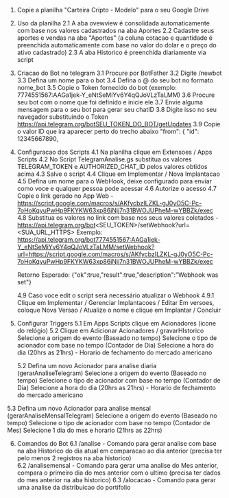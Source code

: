1. Copie a planilha "Carteira Cripto - Modelo" para o seu Google Drive


2. Uso da planilha
   2.1 A aba ovewview é consolidada automaticamente com base nos valores cadastrados na aba Aportes
   2.2 Cadastre seus aportes e vendas na aba "Aportes" (a coluna cotacao e quantidade é preenchida automaticamente com base no valor do dolar e o preço do ativo cadastrado)
   2.3 A aba Historico é preenchida diariamente via script


3. Criacao do Bot no telegram
    3.1 Procure por BotFather
    3.2 Digite /newbot
    3.3 Defina um nome para o bot
    3.4 Defina o @ do seu bot no formato nome_bot
    3.5 Copie o Token fornecido do bot (exemplo: 7774551567:AAGa1jek-Y_eNtSeMiYv6Y4qQJoVLzTaLMM)
    3.6 Procure seu bot com o nome que foi definido e inicie ele
    3.7 Envie alguma mensagem para o seu bot para gerar seu chatID
    3.8 Digite isso no seu navegador substituindo o Token https://api.telegram.org/botSEU_TOKEN_DO_BOT/getUpdates
    3.9 Copie o valor ID que ira aparecer perto do trecho abaixo
         "from": {
          "id": 12345667890,
  

4. Configuracao dos Scripts 
   4.1 Na planilha clique em Extensoes / Apps Scripts
   4.2 No Script TelegramAnalise.gs substitua os valores TELEGRAM_TOKEN e AUTHORIZED_CHAT_ID pelos valores obtidos acima
   4.3 Salve o script
   4.4 Clique em Implementar / Nova Implantacao
   4.5 Defina um nome para o WebHook, deixe configurado para enviar como voce e qualquer pessoa pode acessar
   4.6 Autorize o acesso
   4.7 Copie o link gerado no App Web - https://script.google.com/macros/s/AKfycbzILZKL-gJ0yO5C-Pc-7oHoKqyuPwHp9FKYKW63xp86jNjj7n31BWOJUPheM-wYBBZk/exec
   4.8 Substitua os valores no link com base nos seus valores coletados - https://api.telegram.org/bot<SEU_TOKEN>/setWebhook?url=<SUA_URL_HTTPS>
      Exemplo: https://api.telegram.org/bot7774551567:AAGa1jek-Y_eNtSeMiYv6Y4qQJoVLzTaLMM/setWebhook?url=https://script.google.com/macros/s/AKfycbzILZKL-gJ0yO5C-Pc-7oHoKqyuPwHp9FKYKW63xp86jNjj7n31BWOJUPheM-wYBBZk/exec

   Retorno Esperado: {"ok":true,"result":true,"description":"Webhook was set"}

   4.9 Caso voce edit o script será necessário atualizar o Webhook
     4.9.1 Clique em Implementar / Gerenciar Implantacoes / Editar
           Em versoes, coloque Nova Versao / Atualize o nome e clique em Implantar / Concluir


5. Configurar Triggers
   5.1 Em Apps Scripts clique em Acionadores (icone do relógio)
   5.2 Clique em Adicionar Acionadores / gravarHIstorico
       Selecione a origem do evento (Baseado no tempo)
       Selecione o tipo de acionador com base no tempo (Contador de Dia)
       Selecione a hora do dia (20hrs as 21hrs) - Horario de fechamento do mercado americano

   5.2 Defina um novo Acionador para analise diaria (gerarAnaliseTelegram)
       Selecione a origem do evento (Baseado no tempo)
       Selecione o tipo de acionador com base no tempo (Contador de Dia)
       Selecione a hora do dia (20hrs as 21hrs) - Horario de fechamento do mercado americano

  5.3 Defina um novo Acionador para analise mensal (gerarAnaliseMensalTelegram)
      Selecione a origem do evento (Baseado no tempo)
       Selecione o tipo de acionador com base no tempo (Contador de Mes)
       Selecione 1 dia do mes e horario (21hrs as 22hrs)


6. Comandos do Bot
   6.1 /analise - Comando para gerar analise com base na aba Historico do dia atual em comparacao ao dia anterior (precisa ter pelo menos 2 registros na aba historico)     
   6.2 /analisemensal - Comando para gerar uma analise do Mes anterior, compara o primeiro dia do mes anterior com o ultimo (precisa ter dados do mes anterior na aba historico)
   6.3 /alocacao - Comando para gerar uma analise da distribuicao do portifolio

    
